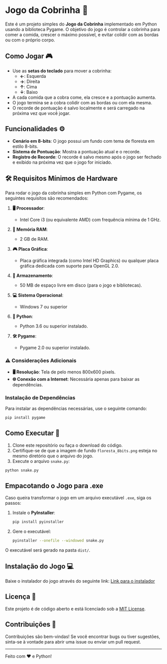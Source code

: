 # Jogo da Cobrinha 🐍

Este é um projeto simples do **Jogo da Cobrinha** implementado em Python usando a biblioteca Pygame. O objetivo do jogo é controlar a cobrinha para comer a comida, crescer o máximo possível, e evitar colidir com as bordas ou com o próprio corpo.

## Como Jogar 🎮

- Use as **setas do teclado** para mover a cobrinha:
  - **←**: Esquerda
  - **→**: Direita
  - **↑**: Cima
  - **↓**: Baixo
- A cada comida que a cobra come, ela cresce e a pontuação aumenta.
- O jogo termina se a cobra colidir com as bordas ou com ela mesma.
- O recorde de pontuação é salvo localmente e será carregado na próxima vez que você jogar.

## Funcionalidades ⚙️

- **Cenário em 8-bits**: O jogo possui um fundo com tema de floresta em estilo 8-bits.
- **Sistema de Pontuação**: Mostra a pontuação atual e o recorde.
- **Registro de Recorde**: O recorde é salvo mesmo após o jogo ser fechado e exibido na próxima vez que o jogo for iniciado.

## 🛠️ Requisitos Mínimos de Hardware

Para rodar o jogo da cobrinha simples em Python com Pygame, os seguintes requisitos são recomendados:

1. **🖥️ Processador**:
   - Intel Core i3 (ou equivalente AMD) com frequência mínima de 1 GHz.

2. **💾 Memória RAM**:
   - 2 GB de RAM.

3. **🎮 Placa Gráfica**:
   - Placa gráfica integrada (como Intel HD Graphics) ou qualquer placa gráfica dedicada com suporte para OpenGL 2.0.

4. **💽 Armazenamento**:
   - 50 MB de espaço livre em disco (para o jogo e bibliotecas).

5. **💻 Sistema Operacional**:
   - Windows 7 ou superior

6. **🐍 Python**:
   - Python 3.6 ou superior instalado.

7. **🛠️ Pygame**:
   - Pygame 2.0 ou superior instalado.

### ⚠️ Considerações Adicionais

- **🖥️ Resolução**: Tela de pelo menos 800x600 pixels.
- **🌐 Conexão com a Internet**: Necessária apenas para baixar as dependências.

### Instalação de Dependências

Para instalar as dependências necessárias, use o seguinte comando:

```bash
pip install pygame
```

## Como Executar 🚀

1. Clone este repositório ou faça o download do código.
2. Certifique-se de que a imagem de fundo `floresta_8bits.png` esteja no mesmo diretório que o arquivo do jogo.
3. Execute o arquivo `snake.py`:

```bash
python snake.py
```

## Empacotando o Jogo para .exe

Caso queira transformar o jogo em um arquivo executável `.exe`, siga os passos:

1. Instale o **PyInstaller**:
   ```bash
   pip install pyinstaller
   ```

2. Gere o executável:
   ```bash
   pyinstaller --onefile --windowed snake.py
   ```

O executável será gerado na pasta `dist/`.

## Instalação do Jogo 💻

Baixe o instalador do jogo através do seguinte link:
[Link para o instalador](https://www.mediafire.com/file/x7eavrae3ihmot0/snake_v1.0.1_installer.exe/file)

## Licença 📄

Este projeto é de código aberto e está licenciado sob a [MIT License](https://github.com/boaventura-bit/COBRINHA/blob/main/LICENSE).

## Contribuições 🤝

Contribuições são bem-vindas! Se você encontrar bugs ou tiver sugestões, sinta-se à vontade para abrir uma issue ou enviar um pull request.

---

Feito com ❤️ e Python!
